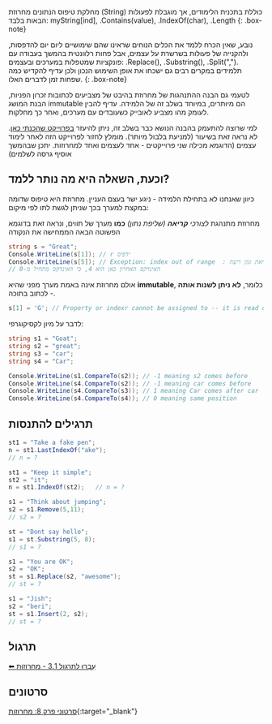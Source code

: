 


מחלקת טיפוס הנתונים מחרוזת (String) כוללת בתכנית הלימודים, אך מוגבלת לפעולות הבאות בלבד: myString[ind], .Contains(value), .IndexOf(char), .Length
{: .box-note}

נובע, שאין הכרח ללמד את הכלים הנוחים שראינו שהם שימושיים ליום יום להדפסות, ולהקנייה של פעולות בשרשרת על עצמים, אבל פחות רלוונטית בהמשך בעבודה עם פונקציות שמטפלות במערכים ובעצמים: .Replace(), .Substring(), .Split(","). תלמידים במקרים רבים גם ישכחו את אופן השימוש הנכון ולכן עדיף להקדיש כמה שפחות זמן לדברים האלו. 
{: .box-note}

לטעמי גם הבנה ההתנהגות של מחרוזת בהיבט של מצביעים לכתובות זכרון הפניות, הבנת המושג immutable הם מיותרים, במיוחד בשלב זה של הלמידה. עדיף להבין לעומק מהו מצביע לאובייק כשעובדים עם מערכים, ואחר כך מחלקות.

למי שרוצה להתעמק בהבנה הנושא כבר בשלב זה, ניתן להיעזר [בפרוייקט שהכנתי כאן](https://github.com/3strategy/ConsApp4ObjectAddresses). לא נראה זאת בשיעור (למניעת בלבול מיותר). מומלץ לחזור לפרוייקט הזה לאחר לימוד עצמים (הדוגמא מכילה שני פרוייקטים - אחד לעצמים ואחד למחרוזות. יתכן שבהמשך אוסיף גרסה לשלמים)

## וכעת, השאלה היא מה נותר ללמד? 
כיוון שאנחנו לא בתחילת הלמידה - ניגע ישר בעצם העניין. מחרוזת היא טיפוס שדומה במקצת למערך בכך שניתן לגשת לתו לפי מיקום:

מחרוזת מתנהגת *לצורכי **קריאה** (שליפת נתון)* **כמו** מערך של תווים, ונראה זאת בדוגמא הפשוטה הבאה הממחישה את הנקודה
```csharp
string s = "Great";
Console.WriteLine(s[1]); // r ידפיס 
Console.WriteLine(s[5]); // Exception: index out of range  : שגיאת זמן ריצה
// האינדקס האחרון כאן הוא 4, כי האינדקס מתחיל מ-0

```

אולם מחרוזת אינה באמת מערך מפני שהיא **immutable**, כלומר, **לא ניתן לשנות אותה** - לכתוב בתוכה.

```csharp
s[1] = 'G'; // Property or indexr cannot be assigned to -- it is read only 

```


לדבר על מיון לקסיקוגרפי:

```csharp
string s1 = "Goat";
string s2 = "great";
string s3 = "car";
string s4 = "Car";

Console.WriteLine(s1.CompareTo(s2)); // -1 meaning s2 comes before
Console.WriteLine(s4.CompareTo(s2)); // -1 meaning car comes before
Console.WriteLine(s4.CompareTo(s3)); // 1 meaning Car comes after car
Console.WriteLine(s4.CompareTo(s4)); // 0 meaning same position
```

## תרגילים להתנסות


```csharp
st1 = "Take a fake pen";
n = st1.LastIndexOf("ake");
// n = ?

st1 = "Keep it simple";
st2 = "it";
n = st1.IndexOf(st2);   // n = ?

s1 = "Think about jumping";
s2 = s1.Remove(5,11);
// s2 = ?

st = "Dont say hello";
s1 = st.Substring(5, 8);
// s1 = ?

s1 = "You are OK";
s2 = "OK";
st = s1.Replace(s2, "awesome");
// st = ?

s1 = "Jish";
s2 = "beri";
st = s1.Insert(2, s2);
// st = ?
```


## תרגול

[⬅ עִבְרוּ לתרגול 3.1 - מחרוזות](/cs2/Chapter8Ex8.1)




## סרטונים

[סרטוני פרק 8: מחרוזות](https://www.youtube.com/playlist?list=PLnVUJu2KuoA22PXymfu7FrV3hrYIinEb7){:target="_blank"}
